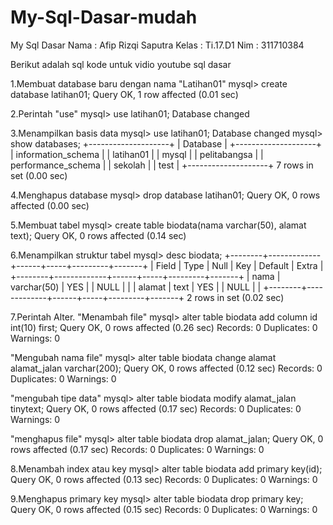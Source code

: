 # My-Sql-Dasar-mudah
My Sql Dasar
Nama  : Afip Rizqi Saputra
Kelas : Ti.17.D1
Nim   : 311710384

Berikut adalah sql kode untuk vidio youtube sql dasar

1.Membuat database baru dengan nama "Latihan01"
  mysql> create database latihan01;
  Query OK, 1 row affected (0.01 sec)
  
2.Perintah "use"
  mysql> use latihan01;
  Database changed

3.Menampilkan basis data
  mysql> use latihan01;
  Database changed
  mysql> show databases;
  +--------------------+
  | Database           |
  +--------------------+
  | information_schema |
  | latihan01          |
  | mysql              |
  | pelitabangsa       |
  | performance_schema |
  | sekolah            |
  | test               |
  +--------------------+
  7 rows in set (0.00 sec)

4.Menghapus database
  mysql> drop database latihan01;
  Query OK, 0 rows affected (0.00 sec)

5.Membuat tabel
  mysql> create table biodata(nama varchar(50), alamat text);
  Query OK, 0 rows affected (0.14 sec)

6.Menampilkan struktur tabel
  mysql> desc biodata;
  +--------+-------------+------+-----+---------+-------+
  | Field  | Type        | Null | Key | Default | Extra |
  +--------+-------------+------+-----+---------+-------+
  | nama   | varchar(50) | YES  |     | NULL    |       |
  | alamat | text        | YES  |     | NULL    |       |
  +--------+-------------+------+-----+---------+-------+
  2 rows in set (0.02 sec)

7.Perintah Alter.
  "Menambah file"
  mysql> alter table biodata add column id int(10) first;
  Query OK, 0 rows affected (0.26 sec)
  Records: 0  Duplicates: 0  Warnings: 0

  "Mengubah nama file"
  mysql> alter table biodata change alamat alamat_jalan varchar(200);
  Query OK, 0 rows affected (0.12 sec)
  Records: 0  Duplicates: 0  Warnings: 0

  "mengubah tipe data"
  mysql> alter table biodata modify alamat_jalan tinytext;
  Query OK, 0 rows affected (0.17 sec)
  Records: 0  Duplicates: 0  Warnings: 0

  "menghapus file"
  mysql> alter table biodata drop alamat_jalan;
  Query OK, 0 rows affected (0.17 sec)
  Records: 0  Duplicates: 0  Warnings: 0

8.Menambah index atau key
  mysql> alter table biodata add primary key(id);
  Query OK, 0 rows affected (0.13 sec)
  Records: 0  Duplicates: 0  Warnings: 0

9.Menghapus primary key
  mysql> alter table biodata drop primary key;
  Query OK, 0 rows affected (0.15 sec)
  Records: 0  Duplicates: 0  Warnings: 0

